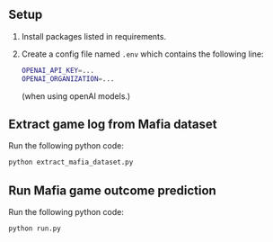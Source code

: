 ## Setup
1. Install packages listed in requirements.

2. Create a config file named `.env` which contains the following line:
    ```sh
    OPENAI_API_KEY=...
    OPENAI_ORGANIZATION=...
    ```
    (when using openAI models.)

## Extract game log from Mafia dataset
Run the following python code:
```sh
python extract_mafia_dataset.py
```

## Run Mafia game outcome prediction 
Run the following python code:
```sh
python run.py
```